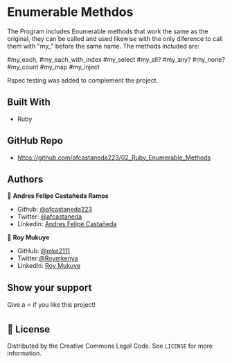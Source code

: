 # Enumerable Methdos
The Program includes Enumerable methods that work the same as the original, they can be called and used likewise with the only diference to call them with "my_" before the same name. The methods included are: 

#my_each, 
#my_each_with_index
#my_select
#my_all? 
#my_any?
#my_none?
#my_count
#my_map
#my_inject

Rspec testing was added to complement the project.


## Built With

- Ruby

## GitHub Repo

-  https://github.com/afcastaneda223/02_Ruby_Enumerable_Methods


## Authors

👤 **Andres Felipe Castañeda Ramos**

- Github: [@afcastaneda223](https://github.com/afcastaneda223)
- Twitter: [@afcastaneda](https://twitter.com/afcastaneda)
- Linkedin: [Andres Felipe Castañeda](www.linkedin.com/in/andres-castaneda223)

👤 **Roy Mukuye**

- GitHub: [@mke2111](https://github.com/mke2111)
- Twitter:[@Roymkenya](https://twitter.com/Roymkenya)
- LinkedIn: [Roy Mukuye](https://www.linkedin.com/in/roy-mukuye-42b07b1b4)

## Show your support

Give a ⭐️ if you like this project!


## 📝 License

Distributed by the Creative Commons Legal Code. See `LICENSE` for more information.
